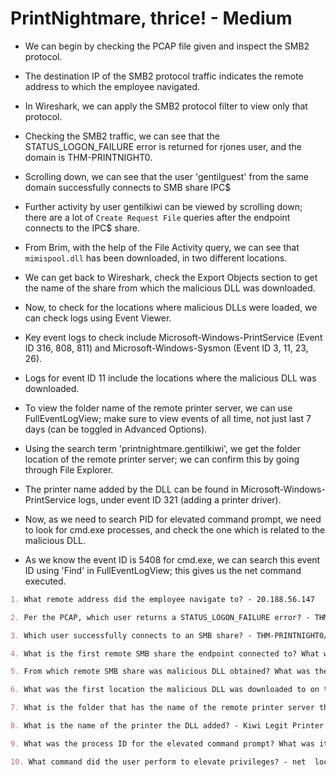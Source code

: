# PrintNightmare, thrice! - Medium

* We can begin by checking the PCAP file given and inspect the SMB2 protocol.

* The destination IP of the SMB2 protocol traffic indicates the remote address to which the employee navigated.

* In Wireshark, we can apply the SMB2 protocol filter to view only that protocol.

* Checking the SMB2 traffic, we can see that the STATUS_LOGON_FAILURE error is returned for rjones user, and the domain is THM-PRINTNIGHT0.

* Scrolling down, we can see that the user 'gentilguest' from the same domain successfully connects to SMB share IPC$

* Further activity by user gentilkiwi can be viewed by scrolling down; there are a lot of ```Create Request File``` queries after the endpoint connects to the IPC$ share.

* From Brim, with the help of the File Activity query, we can see that ```mimispool.dll``` has been downloaded, in two different locations.

* We can get back to Wireshark, check the Export Objects section to get the name of the share from which the malicious DLL was downloaded.

* Now, to check for the locations where malicious DLLs were loaded, we can check logs using Event Viewer.

* Key event logs to check include Microsoft-Windows-PrintService (Event ID 316, 808, 811) and Microsoft-Windows-Sysmon (Event ID 3, 11, 23, 26).

* Logs for event ID 11 include the locations where the malicious DLL was downloaded.

* To view the folder name of the remote printer server, we can use FullEventLogView; make sure to view events of all time, not just last 7 days (can be toggled in Advanced Options).

* Using the search term 'printnightmare.gentilkiwi', we get the folder location of the remote printer server; we can confirm this by going through File Explorer.

* The printer name added by the DLL can be found in Microsoft-Windows-PrintService logs, under event ID 321 (adding a printer driver).

* Now, as we need to search PID for elevated command prompt, we need to look for cmd.exe processes, and check the one which is related to the malicious DLL.

* As we know the event ID is 5408 for cmd.exe, we can search this event ID using 'Find' in FullEventLogView; this gives us the net command executed.

```markdown
1. What remote address did the employee navigate to? - 20.188.56.147

2. Per the PCAP, which user returns a STATUS_LOGON_FAILURE error? - THM-PRINTNIGHT0\rjones

3. Which user successfully connects to an SMB share? - THM-PRINTNIGHT0/gentilguest

4. What is the first remote SMB share the endpoint connected to? What was the first filename? What was the second? - \\printnightmare.gentilkiwi.com\IPC$,srvsvc,spoolss

5. From which remote SMB share was malicious DLL obtained? What was the path to the remote folder for the first DLL? - \\printnightmare.gentilkiwi.com\print$,\x64\3\mimispool.dll,\W32X86\3\mimispool.dll

6. What was the first location the malicious DLL was downloaded to on the endpoint? What was the second? - C:\Windows\System32\spool\drivers\x64\3\New\,C:\Windows\System32\spool\drivers\W32X86\3\New\

7. What is the folder that has the name of the remote printer server the user connected to? - C:\Windows\system32\spool\servers\printnightmare.gentilkiwi.com

8. What is the name of the printer the DLL added? - Kiwi Legit Printer

9. What was the process ID for the elevated command prompt? What was its parent process? - 5408,spoolsv.exe

10. What command did the user perform to elevate privileges? - net  localgroup administrators rjones /add
```
